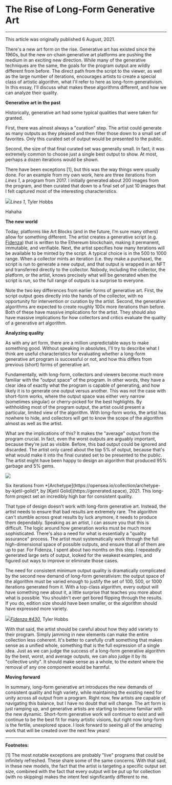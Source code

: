 # The Rise of Long-Form Generative Art

---

This article was originally published 6 August, 2021.

There's a new art form on the rise. Generative art has existed since the 1960s, but the new on-chain generative art platforms are pushing the medium in an exciting new direction. While many of the generative techniques are the same, the goals for the program output are wildly different from before. The direct path from the script to the viewer, as well as the large number of iterations, encourages artists to create a special class of artistic algorithm, what I'll refer to here as long-form generativism. In this essay, I'll discuss what makes these algorithms different, and how we can analyze their quality.

**Generative art in the past**

Historically, generative art had some typical qualities that were taken for granted.

First, there was almost always a "curation" step. The artist could generate as many outputs as they pleased and then filter those down to a small set of favorites. Only this curated set of output would be presented to the public.

Second, the size of that final curated set was generally small. In fact, it was extremely common to choose just a single best output to show. At most, perhaps a dozen iterations would be shown.

There have been exceptions [1], but this was the way things were usually done. For an example from my own work, here are three iterations from *Lines 1*, a program from 2017. I initially generated about 200 images from the program, and then curated that down to a final set of just 10 images that I felt captured most of the interesting characteristics.

![](https://i.imgur.com/PCwXHi8.png)<caption>*Lines 1*, Tyler Hobbs</caption>

Hahaha

**The new world**

Today, platforms like Art Blocks (and in the future, I’m sure many others) allow for something different. The artist creates a generative script (e.g. [Fidenza](https://tylerxhobbs.com/fidenza)) that is written to the Ethereum blockchain, making it permanent, immutable, and verifiable. Next, the artist specifies how many iterations will be available to be minted by the script. A typical choice is in the 500 to 1000 range. When a collector mints an iteration (i.e. they make a purchase), the script is run to generate a new output, and that output is wrapped in an NFT and transferred directly to the collector. Nobody, including the collector, the platform, or the artist, knows precisely what will be generated when the script is run, so the full range of outputs is a surprise to everyone.

Note the two key differences from earlier forms of generative art. First, the script output goes directly into the hands of the collector, with no opportunity for intervention or curation by the artist. Second, the generative algorithms are expected to create roughly 100x more iterations than before. Both of these have massive implications for the artist. They should also have massive implications for how collectors and critics evaluate the quality of a generative art algorithm.

**Analyzing quality**

As with any art form, there are a million unpredictable ways to make something good. Without speaking in absolutes, I'll try to describe what I think are useful characteristics for evaluating whether a long-form generative art program is successful or not, and how this differs from previous (short) forms of generative art.

Fundamentally, with long-form, collectors and viewers become *much* more familiar with the "output space" of the program. In other words, they have a clear idea of exactly what the program is capable of generating, and how likely it is to generate one output versus another. This was not the case with short-form works, where the output space was either very narrow (sometimes singular) or cherry-picked for the best highlights. By withholding most of the program output, the artist could present a particular, limited view of the algorithm. With long-form works, the artist has nowhere to hide, and collectors will get to know the scope of the algorithm almost as well as the artist.

What are the implications of this? It makes the "average" output from the program crucial. In fact, even the worst outputs are arguably important, because they're just as visible. Before, this bad output could be ignored and discarded. The artist only cared about the top 5% of output, because that's what would make it into the final curated set to be presented to the public. The artist might have been happy to design an algorithm that produced 95% garbage and 5% gems.

![](https://i.imgur.com/wpTf2ba.jpg)
<caption>Six iterations from *[Archetype](https://opensea.io/collection/archetype-by-kjetil-golid)*, by [Kjetil Golid](https://generated.space), 2021. This long-form project set an incredibly high bar for consistent quality.</caption>

That type of design doesn't work with long-form generative art. Instead, the artist needs to ensure that bad results are extremely rare. The algorithm can't stumble across great results by luck anymore, it needs to produce them dependably. Speaking as an artist, I can assure you that this is difficult. The logic around how generation works must be much more sophisticated. There's also a need for what is essentially a "quality assurance" process. The artist must systematically work through the full high-dimensional space of possible outputs, and ensure that all of them are up to par. For Fidenza, I spent about two months on this step. I repeatedly generated large sets of output, looked for the weakest examples, and figured out ways to improve or eliminate those cases.

The need for consistent minimum output quality is dramatically complicated by the second new demand of long-form generativism: the output space of the algorithm must be varied enough to justify the set of 100, 500, or 1000 iterations generated from it. With a top-class algorithm, every output will have something new about it, a little surprise that teaches you more about what is possible. You shouldn't ever get bored flipping through the results. If you do, edition size should have been smaller, or the algorithm should have expressed more variety.

![](https://i.imgur.com/TsV3bqg.jpg)<caption>*[Fidenza #430](https://opensea.io/assets/ethereum/0xa7d8d9ef8d8ce8992df33d8b8cf4aebabd5bd270/78000430)*, Tyler Hobbs</caption>

With that said, the artist should be careful about how they add variety to their program. Simply jamming in new elements can make the entire collection less coherent. It's better to carefully craft something that makes sense as a unified whole, something that is the full expression of a single idea. Just as we can judge the success of a long-form generative algorithm by the best, worst, and average outputs, we can also judge it by its "collective unity". It should make sense as a whole, to the extent where the removal of any one component would be harmful.

**Moving forward**

In summary, long-form generative art introduces the new demands of consistent quality and high variety, while maintaining the existing need for unity across all output from a program. Right now, few artists are capable of navigating this balance, but I have no doubt that will change. The art form is just ramping up, and generative artists are starting to become familiar with the new dynamic. Short-form generative work will continue to exist and will continue to be the best fit for many artistic visions, but right now long-form is the fertile, unexplored space. I look forward to seeing all of the amazing work that will be created over the next few years!

---

**Footnotes:**

[1] The most notable exceptions are probably "live" programs that could be infinitely refreshed. These share some of the same concerns. With that said, in these new models, the fact that the artist is targeting a specific output set size, combined with the fact that every output will be put up for collection (with no skipping) makes the intent feel significantly different to me.
